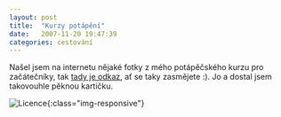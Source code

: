 ```yaml
---
layout: post
title:  "Kurzy potápění"
date:   2007-11-20 19:47:39
categories: cestování
---
```


Našel jsem na internetu nějaké fotky z mého potápěčského kurzu pro začátečníky, tak [tady je odkaz](http://buceoaventura.es/index.php?option=com_content&task=view&id=50&Itemid=64), ať se taky zasmějete :). Jo a dostal jsem takovouhle pěknou kartičku.

![Licence](https://lh3.googleusercontent.com/4RBWB0qc27G9wtubOh43nKZI6vpbeYq_UCjiMkx52U7-cfXtwJNgVNqpDbjE4XHgRyLV1L3V8NJTHhw7M9eRpI0S5OL_helKO8luejiJSde0UtduSRneaOnfwtuFC3i0IRSAfvxzuOQHh6Bu5CiGIISqa0wQW9QywahNILjGO5ja6t6Qw9D43N4Rw5A7xgIR_ASKuljPPeYqCQL92C8DfEFLQhBPMyrR-AMX7Gg2FDZrA5gEY2AM0NPlmF8qRMyq7idPgi6l1YOyQiFviHJSeSt996KAOhRvJA_Zn0-DQDi_pNkZy-1GxVSaymrPi7YXLX-CSXmUupvPY6ThHk93m-3VhTiTs-s_BOJ3Aoz-KrfSnvX8SuDVNecq28x6aixfonOIczHBKB_K8HpoPjOCfJY3cL3F4g3prOyPpTEMr8gGHdVAEfOxJGPrm52F5a3tXBN2UASMzU5_JChrnmFDojWqs-0MYNz6QK9bDEm4VQrIfFjw0eOBPG5rZlGf9t4V6I3-xCAtIpLNqpr-cVch5lC26-Qq82RCccTHxmmxaRoehStInWJ4nscwQU_LxNs_Xc1z48LvGzEDMvf7hMsqs_iKnFHXNfvWRaqf6bFxTqdSJXhUpXJh=w170-h108-no){:class="img-responsive"}